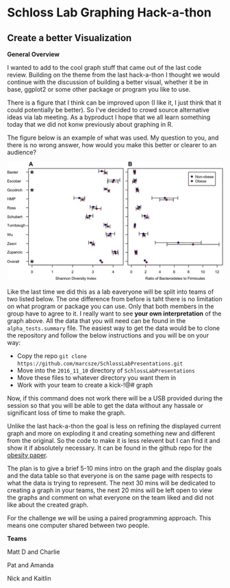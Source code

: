 # Schloss Lab Graphing Hack-a-thon
## Create a better Visualization

**General Overview**

I wanted to add to the cool graph stuff that came out of the last code review.  Building on the theme from the last hack-a-thon I thought we would continue with the discussion of building a better visual, whether it be in base, ggplot2 or some other package or program you like to use.

There is a figure that I think can be improved upon (I like it, I just think that it could potentially be better).  So I've decided to crowd source alternative ideas via lab meeting.  As a byproduct I hope that we all learn something today that we did not konw previously about graphing in R.

The figure below is an example of what was used.  My question to you, and there is no wrong answer, how would you make this better or clearer to an audience?


![example_fig](F2.large.jpg)

Like the last time we did this as a lab eaveryone will be split into teams of two listed below.  The one difference from before is taht there is no limitation on what program or package you can use.  Only that both members in the group have to agree to it. I really want to see **your own interpretation** of the graph above.  All the data that you will need can be found in the `alpha_tests.summary` file.  The easiest way to get the data would be to clone the repository and follow the below instructions and you will be on your way:
  
*   Copy the repo  ```git clone https://github.com/marcsze/SchlossLabPresentations.git```
*   Move into the `2016_11_10` directory of `SchlossLabPresentations`
*   Move these files to whatever directory you want them in
*   Work with your team to create a kick-!@# graph

Now, if this command does not work there will be a USB provided during the session so that you will be able to get the data without any hassale or significant loss of time to make the graph.
  
Unlike the last hack-a-thon the goal is less on refining the displayed current graph and more on exploding it and creating something new and different from the original.  So the code to make it is less relevent but I can find it and show it if absolutely necessary.  It can be found in the github repo for the [obesity paper](https://github.com/SchlossLab/Sze_Obesity_mBio_2016/tree/master/code). 
  
The plan is to give a brief 5-10 mins intro on the graph and the display goals and the data table so that everyone is on the same page with respects to what the data is trying to represent.  The next 30 mins will be dedicated to creating a graph in your teams, the next 20 mins will be left open to view the graphs and comment on what everyone on the team liked and did not like about the created graph.

For the challenge we will be using a paired programming approach.  This means one computer shared between two people.


**Teams**

Matt D and Charlie

Pat and Amanda

Nick and Kaitlin


   
